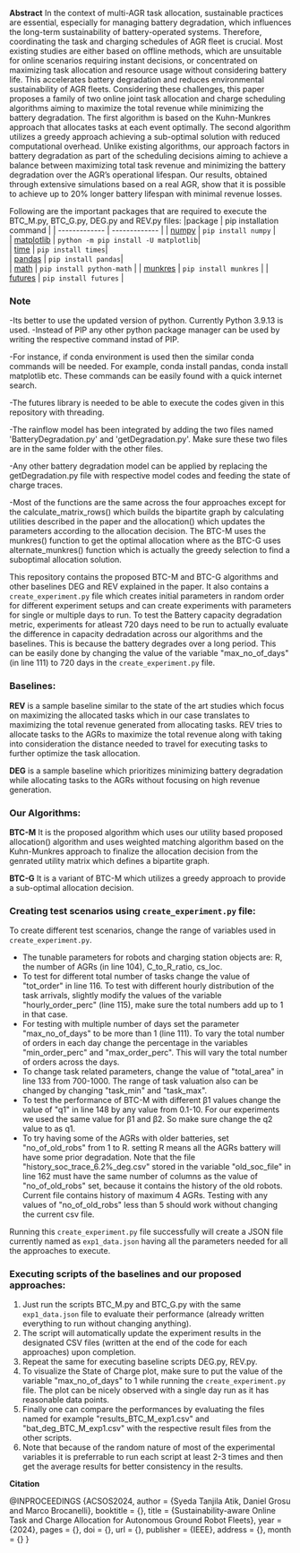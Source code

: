 
**Abstract**
In the context of multi-AGR task allocation, sustainable practices are essential, especially for managing battery degradation, which influences the long-term sustainability of battery-operated systems. Therefore, coordinating the task and charging schedules of AGR fleet is crucial. 
Most existing studies are either based on offline methods, which are unsuitable for online scenarios requiring instant decisions, or concentrated on maximizing task allocation and resource usage without considering battery life. This accelerates battery degradation and reduces 
environmental sustainability of AGR fleets. Considering these challenges, this paper proposes a family of two online joint task allocation and charge scheduling algorithms aiming to maximize the total revenue while minimizing the battery degradation. The first algorithm is based 
on the Kuhn-Munkres approach that allocates tasks at each event optimally. The second algorithm utilizes a greedy approach achieving a sub-optimal solution with reduced computational overhead. Unlike existing algorithms, our approach factors in battery degradation as part of the
scheduling decisions aiming to achieve a balance between maximizing total task revenue and minimizing the battery degradation over the AGR’s operational lifespan. Our results, obtained through extensive simulations based on a real AGR, show that it is possible to achieve up to 
20% longer battery lifespan with minimal revenue losses.

Following are the important packages that are required to execute the BTC_M.py, BTC_G.py, DEG.py and REV.py files:
|package | pip installation command | 
| ------------- | ------------- | 
| [numpy](https://numpy.org/install/)  | `pip install numpy`  |   
| [matplotlib](https://matplotlib.org/stable/users/installing/index.html) | `python -m pip install -U matplotlib`|  
| [time](https://pypi.org/project/times/) | `pip install times`|  
| [pandas](https://pandas.pydata.org/docs/getting_started/install.html) | `pip install pandas`|  
| [math](https://pypi.org/project/python-math/) | `pip install python-math` |
| [munkres](https://pypi.org/project/munkres/) | `pip install munkres` |
| [futures](https://pypi.org/project/futures/) | `pip install futures` |

### Note
-Its better to use the updated version of python. Currently Python 3.9.13 is used.
-Instead of PIP any other python package manager can be used by writing the respective command instad of PIP.

-For instance, if conda environment is used then the similar conda commands will be needed. For example, conda install pandas, conda install matplotlib etc. These commands 
can be easily found with a quick internet search.

-The futures library is needed to be able to execute the codes given in this repository with threading.

-The rainflow model has been integrated by adding the two files named 'BatteryDegradation.py' and 'getDegradation.py'. Make sure these two files are in the same folder with the other files.

-Any other battery degradation model can be applied by replacing the getDegradation.py file with respective model codes and feeding the state of charge traces.

-Most of the functions are the same across the four approaches except for the calculate_matrix_rows() which builds the bipartite graph by calculating
utilities described in the paper and the allocation() which updates the parameters according to the allocation decision. The BTC-M uses the munkres() function to get the optimal allocation where as the BTC-G uses alternate_munkres() function
which is actually the greedy selection to find a suboptimal allocation solution.

This repository contains the proposed BTC-M and BTC-G algorithms and other baselines DEG and REV explained in the paper. It also contains a `create_experiment.py` file which creates initial parameters in random order for different experiment setups
and can create experiments with parameters for single or multiple days to run. To test the Battery capacity degradation metric, experiments for atleast 720 days
need to be run to actually evaluate the difference in capacity dedradation across our algorithms and the baselines. This is because the battery degrades over
a long period.
This can be easily done by changing the value of the variable "max_no_of_days" (in line 111) to 720 days in the `create_experiment.py` file.
### Baselines:
**REV** is a sample baseline similar to the state of the art studies which focus on maximizing the allocated tasks which in our case translates to maximizing
 the total revenue generated from allocating tasks. REV tries to allocate tasks to the AGRs to maximize the total revenue along with taking into consideration 
 the distance needed to travel for executing tasks to further optimize the task allocation.

**DEG** is a sample baseline which prioritizes minimizing battery degradation while allocating tasks to the AGRs without focusing on high revenue generation.
### Our Algorithms:

**BTC-M** It is the proposed algorithm which uses our utility based proposed allocation() algorithm and uses weighted matching algorithm based on the 
Kuhn-Munkres approach to finalize the allocation decision from the genrated utility matrix which defines a bipartite graph. 

**BTC-G** It is a variant of BTC-M which utilizes a greedy approach to provide a sub-optimal allocation decision. 


### Creating test scenarios using  `create_experiment.py` file:
To create different test scenarios, change the range of variables used in `create_experiment.py`. 
- The tunable parameters for robots and charging station objects are: R, the number of AGRs (in line 104), C_to_R_ratio, cs_loc.
- To test for different total number of tasks change the value of "tot_order" in line 116. To test with different hourly distribution of the task arrivals, 
  slightly modify the values of the variable "hourly_order_perc" (line 115),
  make sure the total numbers add up to 1 in that case.
- For testing with multiple number of days set the parameter "max_no_of_days" to be more than 1 (line 111).  To vary the total number of orders in each day 
  change the percentage in the variables "min_order_perc" and
  "max_order_perc". This will vary the total number of orders across the days.
- To change task related parameters, change the value of "total_area" in line 133 from 700-1000. The range of task valuation also can be changed by changing 
  "task_min" and "task_max".
- To test the performance of BTC-M with different β1 values change the value of "q1" in line 148 by any value from 0.1-10. For our experiments we used the 
  same value for β1 and β2. So make sure change the q2 value to as q1.
- To try having some of the AGRs with older batteries, set "no_of_old_robs" from 1 to R. setting R means all the AGRs battery will have some prior degradation. 
  Note that the file "history_soc_trace_6.2%_deg.csv" stored in the variable "old_soc_file" in line 162 must have the same number of columns as the value of 
  "no_of_old_robs" set, because it contains the history of the old robots. Current file contains history of maximum 4 AGRs.
  Testing with any values of "no_of_old_robs" less than 5 should work without changing the current csv file.
 

Running this `create_experiment.py` file successfully will create a JSON file currently named as  `exp1_data.json` having all the parameters needed for all the approaches to execute. 

### Executing scripts of the baselines and our proposed approaches:
1. Just run the scripts  BTC_M.py and  BTC_G.py with the same `exp1_data.json` file to evaluate their performance (already written everything to run without 
   changing anything). 
2. The script will automatically update the experiment results in the designated CSV files (written at the end of the code for each approaches) upon completion.
4. Repeat the same for executing baseline scripts DEG.py, REV.py.
5. To visualize the State of Charge plot, make sure to put the value of the variable "max_no_of_days" to 1 while running the `create_experiment.py` file.
   The plot can be nicely observed with a single day run as it has reasonable data points.
6. Finally one can compare the performances by evaluating the files named for example "results_BTC_M_exp1.csv" and "bat_deg_BTC_M_exp1.csv" with the 
   respective result files from the other scripts.
7. Note that because of the random nature of most of the experimental variables it is preferrable to run each script at least 2-3 times and then get the
   average results for better consistency in the results.

**Citation**

@INPROCEEDINGS {ACSOS2024,
author = {Syeda Tanjila Atik, Daniel Grosu and Marco Brocanelli},
booktitle = {},
title = {Sustainability-aware Online Task and Charge Allocation for Autonomous Ground Robot Fleets},
year = {2024},
pages = {},
doi = {},
url = {},
publisher = {IEEE},
address = {},
month = {}
}
